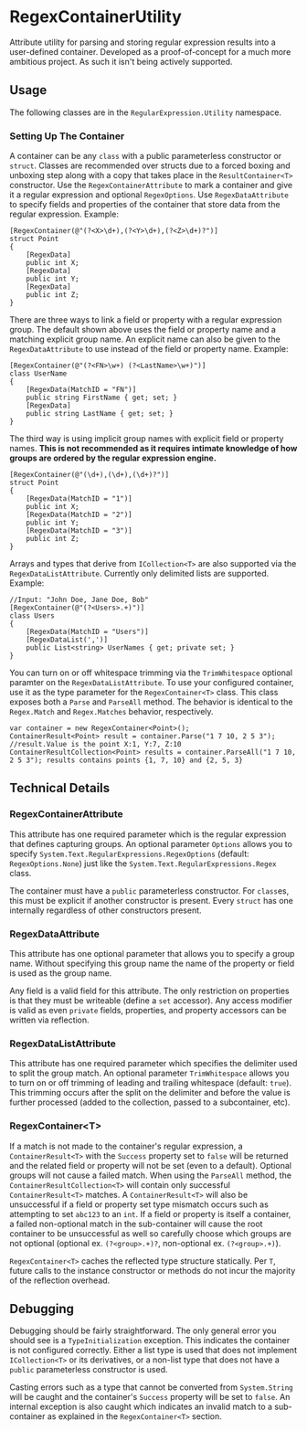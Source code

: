 # RegexContainerUtility
Attribute utility for parsing and storing regular expression results into a user-defined container. Developed as a proof-of-concept for a much more ambitious project. As such it isn't being actively supported.

## Usage
The following classes are in the `RegularExpression.Utility` namespace.
### Setting Up The Container
A container can be any `class` with a public parameterless constructor or `struct`. Classes are recommended over structs due to a forced boxing and unboxing step along with a copy that takes place in the `ResultContainer<T>` constructor. Use the `RegexContainerAttribute` to mark a container and give it a regular expression and optional `RegexOptions`. Use `RegexDataAttribute` to specify fields and properties of the container that store data from the regular expression. Example:
```
[RegexContainer(@"(?<X>\d+),(?<Y>\d+),(?<Z>\d+)?")]
struct Point
{
    [RegexData]
    public int X;
    [RegexData]
    public int Y;
    [RegexData]
    public int Z;
}
```
There are three ways to link a field or property with a regular expression group. The default shown above uses the field or property name and a matching explicit group name. An explicit name can also be given to the `RegexDataAttribute` to use instead of the field or property name. Example:
```
[RegexContainer(@"(?<FN>\w+) (?<LastName>\w+)")]
class UserName
{
    [RegexData(MatchID = "FN")]
    public string FirstName { get; set; }
    [RegexData]
    public string LastName { get; set; }
}
```
The third way is using implicit group names with explicit field or property names. **This is not recommended as it requires intimate knowledge of how groups are ordered by the regular expression engine.**
```
[RegexContainer(@"(\d+),(\d+),(\d+)?")]
struct Point
{
    [RegexData(MatchID = "1")]
    public int X;
    [RegexData(MatchID = "2")]
    public int Y;
    [RegexData(MatchID = "3")]
    public int Z;
}
```
Arrays and types that derive from `ICollection<T>` are also supported via the `RegexDataListAttribute`. Currently only delimited lists are supported. Example:
```
//Input: "John Doe, Jane Doe, Bob"
[RegexContainer(@"(?<Users>.+)")]
class Users
{
    [RegexData(MatchID = "Users")]
    [RegexDataList(',')]
    public List<string> UserNames { get; private set; }
}
```
You can turn on or off whitespace trimming via the `TrimWhitespace` optional paramter on the `RegexDataListAttribute`. To use your configured container, use it as the type parameter for the `RegexContainer<T>` class. This class exposes both a `Parse` and `ParseAll` method. The behavior is identical to the `Regex.Match` and `Regex.Matches` behavior, respectively.
```
var container = new RegexContainer<Point>();
ContainerResult<Point> result = container.Parse("1 7 10, 2 5 3"); //result.Value is the point X:1, Y:7, Z:10
ContainerResultCollection<Point> results = container.ParseAll("1 7 10, 2 5 3"); results contains points {1, 7, 10} and {2, 5, 3}
```

## Technical Details
### RegexContainerAttribute
This attribute has one required parameter which is the regular expression that defines capturing groups. An optional parameter `Options` allows you to specify `System.Text.RegularExpressions.RegexOptions` (default: `RegexOptions.None`) just like the `System.Text.RegularExpressions.Regex` class.

The container must have a `public` parameterless constructor. For `class`es, this must be explicit if another constructor is present. Every `struct` has one internally regardless of other constructors present.
### RegexDataAttribute
This attribute has one optional parameter that allows you to specify a group name. Without specifying this group name the name of the property or field is used as the group name.

Any field is a valid field for this attribute. The only restriction on properties is that they must be writeable (define a `set` accessor). Any access modifier is valid as even `private` fields, properties, and property accessors can be written via reflection.
### RegexDataListAttribute
This attribute has one required parameter which specifies the delimiter used to split the group match. An optional parameter `TrimWhitespace` allows you to turn on or off trimming of leading and trailing whitespace (default: `true`). This trimming occurs after the split on the delimiter and before the value is further processed (added to the collection, passed to a subcontainer, etc).
### RegexContainer\<T\>
If a match is not made to the container's regular expression, a `ContainerResult<T>` with the `Success` property set to `false` will be returned and the related field or property will not be set (even to a default). Optional groups will not cause a failed match. When using the `ParseAll` method, the `ContainerResultCollection<T>` will contain only successful `ContainerResult<T>` matches. A `ContainerResult<T>` will also be unsuccessful if a field or property set type mismatch occurs such as attempting to set `abc123` to an `int`. If a field or property is itself a container, a failed non-optional match in the sub-container will cause the root container to be unsuccessful as well so carefully choose which groups are not optional (optional ex. `(?<group>.+)?`, non-optional ex. `(?<group>.+)`).

`RegexContainer<T>` caches the reflected type structure statically. Per `T`, future calls to the instance constructor or methods do not incur the majority of the reflection overhead.
## Debugging
Debugging should be fairly straightforward. The only general error you should see is a `TypeInitialization` exception. This indicates the container is not configured correctly. Either a list type is used that does not implement `ICollection<T>` or its derivatives, or a non-list type that does not have a `public` parameterless constructor is used.

Casting errors such as a type that cannot be converted from `System.String` will be caught and the container's `Success` property will be set to `false`. An internal exception is also caught which indicates an invalid match to a sub-container as explained in the `RegexContainer<T>` section.
